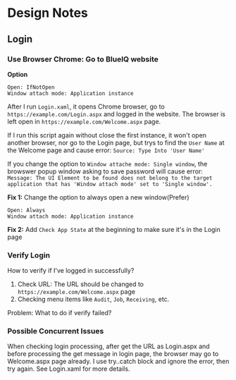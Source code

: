 # Design Notes

## Login
### Use Browser Chrome: Go to BlueIQ website
**Option**
```
Open: IfNotOpen
Window attach mode: Application instance
```
After I run `Login.xaml`, it opens Chrome browser, go to `https://example.com/Login.aspx` and logged in the website. 
The browser is left open in `https://example.com/Welcome.aspx` page.  

If I run this script again without close the first instance, it won't open another browser, nor go to the Login page,
but trys to find the `User Name` at the Welcome page and cause error: `Source: Type Into 'User Name'`

If you change the option to `Window attache mode: Single window`, the browswer popup window asking to save password will cause error:
`Message: The UI Element to be found does not belong to the target application that has 'Window attach mode' set to 'Single window'.`

**Fix 1:** Change the option to always open a new window(Prefer)
```
Open: Always
Window attach mode: Application instance
```

**Fix 2:** Add `Check App State` at the beginning to make sure it's in the Login page

### Verify Login
How to verify if I've logged in successfully?

1. Check URL: The URL should be changed to `https://example.com/Welcome.aspx` page
2. Checking menu items like `Audit`, `Job`, `Receiving`, etc.

Problem: What to do if verify failed?

### Possible Concurrent Issues
When checking login processing, after get the URL as Login.aspx and before processing the get message in login page, the browser may go to Welcome.aspx page already.
I use try..catch block and ignore the error, then try again. See Login.xaml for more details.

